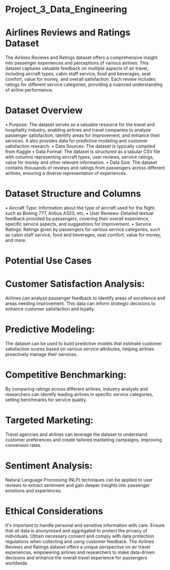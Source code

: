 # Project_3_Data_Engineering
# Airlines Reviews and Ratings Dataset
The Airlines Reviews and Ratings dataset offers a comprehensive insight into passenger experiences and perceptions of various airlines. This dataset captures valuable feedback on multiple aspects of air travel, including aircraft types, cabin staff service, food and beverages, seat comfort, value for money, and overall satisfaction. Each review includes ratings for different service categories, providing a nuanced understanding of airline performance.
# Dataset Overview
•	Purpose: The dataset serves as a valuable resource for the travel and hospitality industry, enabling airlines and travel companies to analyze passenger satisfaction, identify areas for improvement, and enhance their services. It also provides data for predictive modeling and customer satisfaction research.
•	Data Sources: The dataset is typically compiled from Kaggle
•	Data Format: The dataset is structured as a tabular CSV file with columns representing aircraft types, user reviews, service ratings, value for money and other relevant information.
•	Data Size: The dataset contains thousands of reviews and ratings from passengers across different airlines, ensuring a diverse representation of experiences.
# Dataset Structure and Columns
•	Aircraft Type: Information about the type of aircraft used for the flight, such as Boeing 777, Airbus A320, etc.
•	User Reviews: Detailed textual feedback provided by passengers, covering their overall experience, specific service aspects, and suggestions for improvement.
•	Service Ratings: Ratings given by passengers for various service categories, such as cabin staff service, food and beverages, seat comfort, value for money, and more.
# Potential Use Cases
# Customer Satisfaction Analysis:
Airlines can analyze passenger feedback to identify areas of excellence and areas needing improvement. This data can inform strategic decisions to enhance customer satisfaction and loyalty.
# Predictive Modeling: 
The dataset can be used to build predictive models that estimate customer satisfaction scores based on various service attributes, helping airlines proactively manage their services.
# Competitive Benchmarking:
By comparing ratings across different airlines, industry analysts and researchers can identify leading airlines in specific service categories, setting benchmarks for service quality.
# Targeted Marketing:
Travel agencies and airlines can leverage the dataset to understand customer preferences and create tailored marketing campaigns, improving conversion rates.
# Sentiment Analysis:
Natural Language Processing (NLP) techniques can be applied to user reviews to extract sentiment and gain deeper insights into passenger emotions and experiences.
# Ethical Considerations
It's important to handle personal and sensitive information with care. Ensure that all data is anonymized and aggregated to protect the privacy of individuals. Obtain necessary consent and comply with data protection regulations when collecting and using customer feedback.
The Airlines Reviews and Ratings dataset offers a unique perspective on air travel experiences, empowering airlines and researchers to make data-driven decisions and enhance the overall travel experience for passengers worldwide.

 

